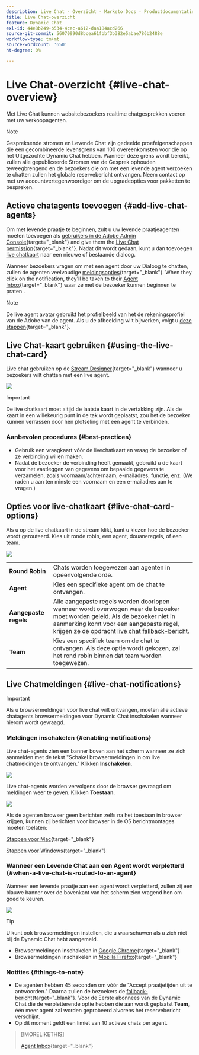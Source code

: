 ```yaml
---
description: Live Chat - Overzicht - Marketo Docs - Productdocumentatie
title: Live Chat-overzicht
feature: Dynamic Chat
exl-id: 44e8b249-b534-4cec-a612-daa184acd266
source-git-commit: 56070990d8bcea61fbbf3b382e5abae786b2488e
workflow-type: tm+mt
source-wordcount: '650'
ht-degree: 0%

---
```


# Live Chat-overzicht {#live-chat-overview}

Met Live Chat kunnen websitebezoekers realtime chatgesprekken voeren met uw verkoopagenten.

>[!NOTE]
>
>Gespreksende stromen en Levende Chat zijn gedeelde proefeigenschappen die een gecombineerde levensgrens van 100 overeenkomsten voor die op het Uitgezochte Dynamic Chat hebben. Wanneer deze grens wordt bereikt, zullen alle gepubliceerde Stromen van de Gesprek ophouden teweegbrengend en de bezoekers die om met een levende agent verzoeken te chatten zullen het globale reservebericht ontvangen. Neem contact op met uw accountvertegenwoordiger om de upgradeopties voor pakketten te bespreken.

## Actieve chatagents toevoegen {#add-live-chat-agents}

Om met levende praatje te beginnen, zult u uw levende praatjeagenten moeten toevoegen als [gebruikers in de Adobe Admin Console](/help/marketo/product-docs/demand-generation/dynamic-chat/setup-and-configuration/add-or-remove-chat-users.md#add-a-chat-user){target="_blank"} and give them the [Live Chat permission](/help/marketo/product-docs/demand-generation/dynamic-chat/setup-and-configuration/permissions.md){target="_blank"}. Nadat dit wordt gedaan, kunt u dan toevoegen [live chatkaart](#using-the-live-chat-card) naar een nieuwe of bestaande dialoog.

Wanneer bezoekers vragen om met een agent door uw Dialoog te chatten, zullen de agenten veelvoudige [meldingsopties](/help/marketo/product-docs/demand-generation/dynamic-chat/live-chat/agent-inbox.md#live-chat-notifications){target="_blank"}. When they click on the notification, they'll be taken to their [Agent Inbox](/help/marketo/product-docs/demand-generation/dynamic-chat/live-chat/agent-inbox.md){target="_blank"} waar ze met de bezoeker kunnen beginnen te praten .

>[!NOTE]
>
>De live agent avatar gebruikt het profielbeeld van het de rekeningsprofiel van de Adobe van de agent. Als u de afbeelding wilt bijwerken, volgt u [deze stappen](https://helpx.adobe.com/manage-account/using/edit-adobe-account-personal-profile.html){target="_blank"}.

## Live Chat-kaart gebruiken {#using-the-live-chat-card}

Live chat gebruiken op de [Stream Designer](/help/marketo/product-docs/demand-generation/dynamic-chat/automated-chat/stream-designer.md){target="_blank"} wanneer u bezoekers wilt chatten met een live agent.

![](assets/live-chat-overview-1.png)

>[!IMPORTANT]
>
>De live chatkaart moet altijd de laatste kaart in de vertakking zijn. Als de kaart in een willekeurig punt in de tak wordt geplaatst, zou het de bezoeker kunnen verrassen door hen plotseling met een agent te verbinden.

### Aanbevolen procedures {#best-practices}

* Gebruik een vraagkaart vóór de livechatkaart en vraag de bezoeker of ze verbinding willen maken.
* Nadat de bezoeker de verbinding heeft gemaakt, gebruikt u de kaart voor het vastleggen van gegevens om bepaalde gegevens te verzamelen, zoals voornaam/achternaam, e-mailadres, functie, enz. (We raden u aan ten minste een voornaam en een e-mailadres aan te vragen.)

## Opties voor live-chatkaart {#live-chat-card-options}

Als u op de live chatkaart in de stream klikt, kunt u kiezen hoe de bezoeker wordt gerouteerd. Kies uit ronde robin, een agent, douaneregels, of een team.

![](assets/live-chat-overview-2.png)

<table> 
 <tbody> 
  <tr> 
   <td><b>Round Robin</b></td>
   <td>Chats worden toegewezen aan agenten in opeenvolgende orde.</td>
  </tr> 
  <tr> 
   <td><b>Agent</b></td>
   <td>Kies een specifieke agent om de chat te ontvangen.</td>
  </tr>
    <tr> 
   <td><b>Aangepaste regels</b></td>
   <td>Alle aangepaste regels worden doorlopen wanneer wordt overwogen waar de bezoeker moet worden geleid. Als de bezoeker niet in aanmerking komt voor een aangepaste regel, krijgen ze de opdracht <a href="/help/marketo/product-docs/demand-generation/dynamic-chat/setup-and-configuration/agent-management.md#live-chat-fallback" target="_blank">live chat fallback-bericht</a>.</td>
  </tr> 
  <tr> 
   <td><b>Team</b></td>
   <td>Kies een specifiek team om de chat te ontvangen. Als deze optie wordt gekozen, zal het rond robin binnen dat team worden toegewezen.</td>
  </tr>
 </tbody> 
</table>

## Live Chatmeldingen {#live-chat-notifications}

>[!IMPORTANT]
>
>Als u browsermeldingen voor live chat wilt ontvangen, moeten alle actieve chatagents browsermeldingen voor Dynamic Chat inschakelen wanneer hierom wordt gevraagd.

### Meldingen inschakelen {#enabling-notifications}

Live chat-agents zien een banner boven aan het scherm wanneer ze zich aanmelden met de tekst &quot;Schakel browsermeldingen in om live chatmeldingen te ontvangen.&quot; Klikken **Inschakelen**.

![](assets/live-chat-overview-4.png)

Live chat-agents worden vervolgens door de browser gevraagd om meldingen weer te geven. Klikken **Toestaan**.

![](assets/live-chat-overview-5.png)

Als de agenten browser geen berichten zelfs na het toestaan in browser krijgen, kunnen zij berichten voor browser in de OS berichtmontages moeten toelaten:

[Stappen voor Mac](https://support.apple.com/guide/mac-help/change-notifications-settings-mh40583/mac){target="_blank"}

[Stappen voor Windows](https://support.microsoft.com/en-us/windows/change-notification-settings-in-windows-8942c744-6198-fe56-4639-34320cf9444e){target="_blank"}

### Wanneer een Levende Chat aan een Agent wordt verpletterd {#when-a-live-chat-is-routed-to-an-agent}

Wanneer een levende praatje aan een agent wordt verpletterd, zullen zij een blauwe banner over de bovenkant van het scherm zien vragend hen om goed te keuren.

![](assets/live-chat-overview-3.png)

>[!TIP]
>
>U kunt ook browsermeldingen instellen, die u waarschuwen als u zich niet bij de Dynamic Chat hebt aangemeld.
>
>* Browsermeldingen inschakelen in [Google Chrome](https://support.google.com/chrome/answer/3220216?hl=en&amp;co=GENIE.Platform%3DDesktop){target="_blank"}
>* Browsermeldingen inschakelen in [Mozilla Firefox](https://support.mozilla.org/en-US/kb/push-notifications-firefox){target="_blank"}

### Notities {#things-to-note}

* De agenten hebben 45 seconden om vóór de &quot;Accept praatjetijden uit te antwoorden.&quot; Daarna zullen de bezoekers de [fallback-bericht](/help/marketo/product-docs/demand-generation/dynamic-chat/setup-and-configuration/agent-management.md#live-chat-fallback){target="_blank"}. Voor de Eerste abonnees van de Dynamic Chat die de verpletterende optie hebben die aan wordt geplaatst **Team**, één meer agent zal worden geprobeerd alvorens het reservebericht verschijnt.
* Op dit moment geldt een limiet van 10 actieve chats per agent.

>[!MORELIKETHIS]
>
>[Agent Inbox](/help/marketo/product-docs/demand-generation/dynamic-chat/live-chat/agent-inbox.md){target="_blank"}
